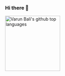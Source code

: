 ### Hi there 👋
<a href="https://github.com/snapfast">
  <!-- <img height="180em" src="https://github-readme-stats.vercel.app/api?username=balivarun&show_icons=true&theme=graywhite&count_private=true" alt="Varun's github stats" /> -->
  <img height="180em" src="https://github-readme-stats.vercel.app/api/top-langs/?username=balivarun&theme=graywhite&layout=compact" alt="Varun Bali's github top languages" />
</a>
<br/>
<!--
**balivarun/balivarun** is a ✨ _special_ ✨ repository because its `README.md` (this file) appears on your GitHub profile.

Here are some ideas to get you started:

- 🔭 I’m currently working on ...
- 🌱 I’m currently learning ...
- 👯 I’m looking to collaborate on ...
- 🤔 I’m looking for help with ...
- 💬 Ask me about ...
- 📫 How to reach me: ...
- 😄 Pronouns: ...
- ⚡ Fun fact: ...
-->
